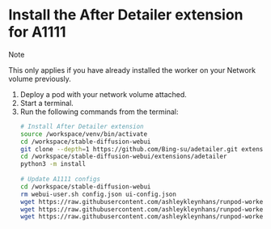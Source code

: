 # Install the After Detailer extension for A1111

> [!NOTE]
> This only applies if you have already installed the worker
> on your Network volume previously.

1. Deploy a pod with your network volume attached.
2. Start a terminal.
3. Run the following commands from the terminal:
   ```bash
   # Install After Detailer extension
   source /workspace/venv/bin/activate
   cd /workspace/stable-diffusion-webui
   git clone --depth=1 https://github.com/Bing-su/adetailer.git extensions/adetailer
   cd /workspace/stable-diffusion-webui/extensions/adetailer
   python3 -m install
    
   # Update A1111 configs
   cd /workspace/stable-diffusion-webui
   rm webui-user.sh config.json ui-config.json
   wget https://raw.githubusercontent.com/ashleykleynhans/runpod-worker-a1111/main/webui-user.sh
   wget https://raw.githubusercontent.com/ashleykleynhans/runpod-worker-a1111/main/config.json
   wget https://raw.githubusercontent.com/ashleykleynhans/runpod-worker-a1111/main/ui-config.json
   ```

